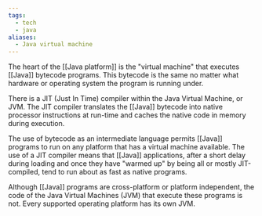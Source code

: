 ```yaml
---
tags:
  - tech
  - java
aliases:
  - Java virtual machine
---
```

The heart of the [[Java platform]] is the "virtual machine" that executes [[Java]] bytecode programs.
This bytecode is the same no matter what hardware or operating system the program is running under.

There is a JIT (Just In Time) compiler within the Java Virtual Machine, or JVM. 
The JIT compiler translates the [[Java]] bytecode into native processor instructions at run-time and caches the native code in memory during execution.

The use of bytecode as an intermediate language permits [[Java]] programs to run on any platform that has a virtual machine available. 
The use of a JIT compiler means that [[Java]] applications, after a short delay during loading and once they have "warmed up" by being all or mostly JIT-compiled, tend to run about as fast as native programs.

Although [[Java]] programs are cross-platform or platform independent, the code of the Java Virtual Machines (JVM) that execute these programs is not.
Every supported operating platform has its own JVM.
